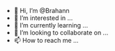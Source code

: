 - 👋 Hi, I’m @Brahann
- 👀 I’m interested in ...
- 🌱 I’m currently learning ...
- 💞️ I’m looking to collaborate on ...
- 📫 How to reach me ...

<!---
Brahann/Brahann is a ✨ special ✨ repository because its `README.md` (this file) appears on your GitHub profile.
You can click the Preview link to take a look at your changes.
--->
